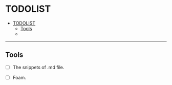 # TODOLIST
- [TODOLIST](#todolist)
    - [Tools](#tools)
    - [](#)



------

## Tools

- [ ] The snippets of .md file.
- [ ] Foam.



##